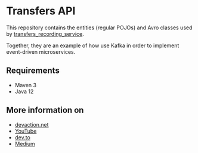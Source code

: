 # Transfers API
  
This repository contains the entities (regular POJOs) and Avro classes used by 
[transfers_recording_service](https://github.com/VictorGil/transfers_recording_service/).  
  
Together, they are an example of how use Kafka in order to implement event-driven microservices.  
  
## Requirements
  
 - Maven 3  
 - Java 12  

## More information on
  
 - [devaction.net](https://www.devaction.net/2019/08/event-driven-microservices.html)
 - [YouTube](https://youtu.be/w-Vy6_0buYo)
 - [dev.to](https://dev.to/victorgil/using-apache-kafka-to-implement-event-driven-microservices-af2)
 - [Medium](https://medium.com/@victorgil_91367/using-apache-kafka-to-implement-event-driven-microservices-810a26f1418f?sk=3e33f51f2958ae0cd5a265652d133316)
